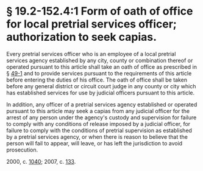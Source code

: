 # § 19.2-152.4:1 Form of oath of office for local pretrial services officer; authorization to seek capias.

<p>Every pretrial services officer who is an employee of a local pretrial services agency established by any city, county or combination thereof or operated pursuant to this article shall take an oath of office as prescribed in § <a href='http://law.lis.virginia.gov/vacode/49-1/'>49-1</a> and to provide services pursuant to the requirements of this article before entering the duties of his office. The oath of office shall be taken before any general district or circuit court judge in any county or city which has established services for use by judicial officers pursuant to this article.</p><p>In addition, any officer of a pretrial services agency established or operated pursuant to this article may seek a capias from any judicial officer for the arrest of any person under the agency's custody and supervision for failure to comply with any conditions of release imposed by a judicial officer, for failure to comply with the conditions of pretrial supervision as established by a pretrial services agency, or when there is reason to believe that the person will fail to appear, will leave, or has left the jurisdiction to avoid prosecution.</p><p>2000, c. <a href='http://lis.virginia.gov/cgi-bin/legp604.exe?001+ful+CHAP1040'>1040</a>; 2007, c. <a href='http://lis.virginia.gov/cgi-bin/legp604.exe?071+ful+CHAP0133'>133</a>.</p>